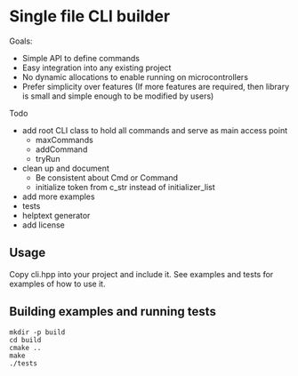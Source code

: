 # Single file CLI builder

Goals:
- Simple API to define commands
- Easy integration into any existing project
- No dynamic allocations to enable running on microcontrollers
- Prefer simplicity over features (If more features are required, then library is small and simple enough to be modified by users)


Todo
- add root CLI class to hold all commands and serve as main access point
    - maxCommands
    - addCommand
    - tryRun
- clean up and document
    - Be consistent about Cmd or Command
    - initialize token from c_str instead of initializer_list
- add more examples
- tests
- helptext generator
- add license



## Usage

Copy cli.hpp into your project and include it. See examples and tests for examples of
how to use it.


## Building examples and running tests

```
mkdir -p build
cd build
cmake ..
make
./tests
```
